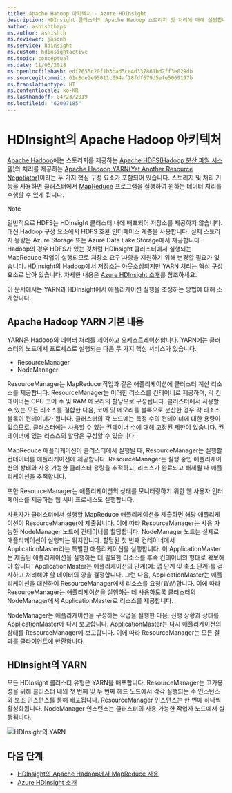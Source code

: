 ```yaml
---
title: Apache Hadoop 아키텍처 - Azure HDInsight
description: HDInsight 클러스터의 Apache Hadoop 스토리지 및 처리에 대해 설명합니다.
author: ashishthaps
ms.author: ashishth
ms.reviewer: jasonh
ms.service: hdinsight
ms.custom: hdinsightactive
ms.topic: conceptual
ms.date: 11/06/2018
ms.openlocfilehash: edf7655c20f1b3bad5ce4d337861bd2ff3e029db
ms.sourcegitcommit: 61c8de2e95011c094af18fdf679d5efe5069197b
ms.translationtype: HT
ms.contentlocale: ko-KR
ms.lasthandoff: 04/23/2019
ms.locfileid: "62097185"
---
```

# <a name="apache-hadoop-architecture-in-hdinsight"></a>HDInsight의 Apache Hadoop 아키텍처

[Apache Hadoop](https://hadoop.apache.org/)에는 스토리지를 제공하는 [Apache HDFS(Hadoop 분산 파일 시스템)](https://hadoop.apache.org/docs/current/hadoop-project-dist/hadoop-hdfs/HdfsUserGuide.html)와 처리를 제공하는 [Apache Hadoop YARN(Yet Another Resource Negotiator)](https://hadoop.apache.org/docs/current/hadoop-yarn/hadoop-yarn-site/YARN.html)이라는 두 가지 핵심 구성 요소가 포함되어 있습니다. 스토리지 및 처리 기능을 사용하면 클러스터에서 [MapReduce](https://hadoop.apache.org/docs/current/hadoop-mapreduce-client/hadoop-mapreduce-client-core/MapReduceTutorial.html) 프로그램을 실행하여 원하는 데이터 처리를 수행할 수 있게 됩니다.

> [!NOTE]  
> 일반적으로 HDFS는 HDInsight 클러스터 내에 배포되어 저장소를 제공하지 않습니다. 대신 Hadoop 구성 요소에서 HDFS 호환 인터페이스 계층을 사용합니다. 실제 스토리지 용량은 Azure Storage 또는 Azure Data Lake Storage에서 제공합니다. Hadoop의 경우 HDFS가 있는 것처럼 HDInsight 클러스터에서 실행되는 MapReduce 작업이 실행되므로 저장소 요구 사항을 지원하기 위해 변경할 필요가 없습니다. HDInsight의 Hadoop에서 저장소는 아웃소싱되지만 YARN 처리는 핵심 구성 요소로 남아 있습니다. 자세한 내용은 [Azure HDInsight 소개](hadoop/apache-hadoop-introduction.md)를 참조하세요.

이 문서에서는 YARN과 HDInsight에서 애플리케이션 실행을 조정하는 방법에 대해 소개합니다.

## <a name="apache-hadoop-yarn-basics"></a>Apache Hadoop YARN 기본 내용 

YARN은 Hadoop의 데이터 처리를 제어하고 오케스트레이션합니다. YARN에는 클러스터의 노드에서 프로세스로 실행되는 다음 두 가지 핵심 서비스가 있습니다. 

* ResourceManager 
* NodeManager

ResourceManager는 MapReduce 작업과 같은 애플리케이션에 클러스터 계산 리소스를 제공합니다. ResourceManager는 이러한 리소스를 컨테이너로 제공하며, 각 컨테이너는 CPU 코어 수 및 RAM 메모리의 할당으로 구성됩니다. 클러스터에서 사용할 수 있는 모든 리소스를 결합한 다음, 코어 및 메모리를 블록으로 분산한 경우 각 리소스 블록이 컨테이너가 됩니다. 클러스터의 각 노드에는 특정 수의 컨테이너에 대한 용량이 있으므로, 클러스터에는 사용할 수 있는 컨테이너 수에 대해 고정된 제한이 있습니다. 컨테이너에 있는 리소스의 할당은 구성할 수 있습니다. 

MapReduce 애플리케이션이 클러스터에서 실행될 때, ResourceManager는 실행할 컨테이너를 애플리케이션에 제공합니다. ResourceManager는 실행 중인 애플리케이션의 상태와 사용 가능한 클러스터 용량을 추적하고, 리소스가 완료되고 해제될 때 애플리케이션을 추적합니다. 

또한 ResourceManager는 애플리케이션의 상태를 모니터링하기 위한 웹 사용자 인터페이스를 제공하는 웹 서버 프로세스도 실행합니다.

사용자가 클러스터에서 실행할 MapReduce 애플리케이션을 제출하면 해당 애플리케이션이 ResourceManager에 제출됩니다. 이에 따라 ResourceManager는 사용 가능한 NodeManager 노드에 컨테이너를 할당합니다. NodeManager 노드는 실제로 애플리케이션이 실행되는 위치입니다. 할당된 첫 번째 컨테이너에서 ApplicationMaster라는 특별한 애플리케이션을 실행합니다. 이 ApplicationMaster는 제출된 애플리케이션을 실행하는 데 필요한 리소스를 후속 컨테이너의 형태로 확보해야 합니다. ApplicationMaster는 애플리케이션의 단계(예: 맵 단계 및 축소 단계)를 검사하고 처리해야 할 데이터의 양을 결정합니다. 그런 다음, ApplicationMaster는 애플리케이션을 대신하여 ResourceManager에서 리소스를 요청(*협상*)합니다. 이에 따라 ResourceManager는 애플리케이션을 실행하는 데 사용하도록 클러스터의 NodeManager에서 ApplicationMaster로 리소스를 제공합니다. 

NodeManager는 애플리케이션을 구성하는 작업을 실행한 다음, 진행 상황과 상태를 ApplicationMaster에 다시 보고합니다. ApplicationMaster는 다시 애플리케이션의 상태를 ResourceManager에 보고합니다. 이에 따라 ResourceManager는 모든 결과를 클라이언트에 반환합니다.

## <a name="yarn-on-hdinsight"></a>HDInsight의 YARN

모든 HDInsight 클러스터 유형은 YARN을 배포합니다. ResourceManager는 고가용성을 위해 클러스터 내의 첫 번째 및 두 번째 헤드 노드에서 각각 실행되는 주 인스턴스와 보조 인스턴스를 통해 배포됩니다. ResourceManager 인스턴스는 한 번에 하나씩 활성화됩니다. NodeManager 인스턴스는 클러스터의 사용 가능한 작업자 노드에서 실행됩니다.

![HDInsight의 YARN](./media/hdinsight-hadoop-architecture/yarn-on-hdinsight.png)

## <a name="next-steps"></a>다음 단계

* [HDInsight의 Apache Hadoop에서 MapReduce 사용](hadoop/hdinsight-use-mapreduce.md)
* [Azure HDInsight 소개](hadoop/apache-hadoop-introduction.md)
